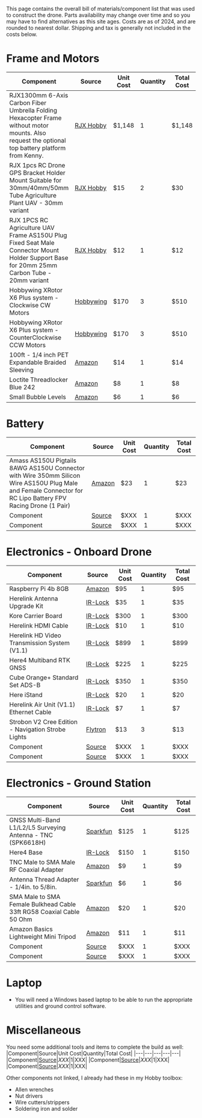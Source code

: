 This page contains the overall bill of materials/component list that was used to construct the drone. Parts availability may change over time and so you may have to find alternatives as this site ages. Costs are as of 2024, and are rounded to nearest dollar. Shipping and tax is generally not included in the costs below.

# Frame and Motors
|Component|Source|Unit Cost|Quantity|Total Cost|
|---|---|---|---|---|
|RJX1300mm 6-Axis Carbon Fiber Umbrella Folding Hexacopter Frame without motor mounts. Also request the optional top battery platform from Kenny.|[RJX Hobby](https://www.rjxhobby.com/rjx1300mm-6-axis-carbon-fiber-umbrella-folding-hexacopter-frame-with)|$1,148|1|$1,148|
|RJX 1pcs RC Drone GPS Bracket Holder Mount Suitable for 30mm/40mm/50mm Tube Agriculture Plant UAV - 30mm variant|[RJX Hobby](https://www.rjxhobby.com/rjx-1pcs-rc-drone-gps-bracket-holder-mount-suitable-for-30mm-35mm-40mm-tube-agriculture-plant-uav)|$15|2|$30|
|RJX 1PCS RC Agriculture UAV Frame AS150U Plug Fixed Seat Male Connector Mount Holder Support Base for 20mm 25mm Carbon Tube - 20mm variant|[RJX Hobby](https://www.rjxhobby.com/rjx-1pcs-rc-agriculture-uav-frame-as150u-plug-fixed-seat-male-connector-mount-holder-support-base-for-20mm-25mm-carbon-tube)|$12|1|$12|
|Hobbywing XRotor X6 Plus system - Clockwise CW Motors|[Hobbywing](https://www.hobbywingdirect.com/products/xrotor-x6-plus?variant=40960661094515)|$170|3|$510|
|Hobbywing XRotor X6 Plus system - CounterClockwise CCW Motors|[Hobbywing](https://www.hobbywingdirect.com/products/xrotor-x6-plus?variant=40960661127283)|$170|3|$510|
|100ft - 1/4 inch PET Expandable Braided Sleeving|[Amazon](https://www.amazon.com/gp/product/B074GM1PK1/ref=ox_sc_act_title_1?smid=A2N7NRZ9X3BHHN&psc=1)|$14|1|$14|
|Loctite Threadlocker Blue 242|[Amazon](https://www.amazon.com/gp/product/B000I1RSNS/ref=ox_sc_act_title_3?smid=ATVPDKIKX0DER&th=1)|$8|1|$8|
|Small Bubble Levels|[Amazon](https://www.amazon.com/gp/product/B098CWYPZC/)|$6|1|$6|


# Battery
|Component|Source|Unit Cost|Quantity|Total Cost|
|---|---|---|---|---|
|Amass AS150U Pigtails 8AWG AS150U Connector with Wire 350mm Silicon Wire AS150U Plug Male and Female Connector for RC Lipo Battery FPV Racing Drone (1 Pair)|[Amazon](https://www.amazon.com/gp/product/B0BMPQL7Z1/ref=ox_sc_act_title_2?smid=A1JGQIWP459RKC&psc=1)|$23|1|$23|
|Component|[Source](https:URL)|$XXX|1|$XXX|
|Component|[Source](https:URL)|$XXX|1|$XXX|

# Electronics - Onboard Drone
|Component|Source|Unit Cost|Quantity|Total Cost|
|---|---|---|---|---|
|Raspberry Pi 4b 8GB|[Amazon](https://www.amazon.com/gp/product/B08DJ9MLHV/)|$95|1|$95|
|Herelink Antenna Upgrade Kit|[IR-Lock](https://irlock.com/products/herelink-antenna-upgrade-kit?variant=32628365000755)|$35|1|$35|
|Kore Carrier Board|[IR-Lock](https://irlock.com/products/the-cube-kore-without-cube?variant=12823641718835)|$300|1|$300|
|Herelink HDMI Cable|[IR-Lock](https://irlock.com/products/herelink-hdmi-cable?variant=41104510615603)|$10|1|$10|
|Herelink HD Video Transmission System (V1.1)|[IR-Lock](https://irlock.com/products/herelink-hd-video-transmission-system-_?variant=40682840719411)|$899|1|$899|
|Here4 Multiband RTK GNSS|[IR-Lock](https://irlock.com/products/here4-multiband-rtk-gnss?variant=41312937639987)|$225|1|$225|
|Cube Orange+ Standard Set ADS-B|[IR-Lock](https://irlock.com/products/cube-orange-standard-set?variant=40910825979955)|$350|1|$350|
|Here iStand|[IR-Lock](https://irlock.com/products/here-istand?variant=40234969432115)|$20|1|$20|
|Herelink Air Unit (V1.1) Ethernet Cable|[IR-Lock](https://irlock.com/products/herelink-air-unit-v1-1-ethernet-cable?variant=41185288880179)|$7|1|$7|
|Strobon V2 Cree Edition - Navigation Strobe Lights|[Flytron](https://store.flytron.com/collections/led-light-systems/products/strobon-v2-cree-edition-navigation-strobe-lights)|$13|3|$13|
|Component|[Source](https:URL)|$XXX|1|$XXX|
|Component|[Source](https:URL)|$XXX|1|$XXX|





# Electronics - Ground Station
|Component|Source|Unit Cost|Quantity|Total Cost|
|---|---|---|---|---|
|GNSS Multi-Band L1/L2/L5 Surveying Antenna - TNC (SPK6618H)|[Sparkfun](https://www.sparkfun.com/products/21801)|$125|1|$125|
|Here4 Base|[IR-Lock](https://irlock.com/products/here4-base?variant=41465686491187)|$150|1|$150|
|TNC Male to SMA Male RF Coaxial Adapter|[Amazon](https://www.amazon.com/DGZZI-2-Pack-Coaxial-Adapter-Connector/dp/B06ZZGGWBS)|$9|1|$9|
|Antenna Thread Adapter - 1/4in. to 5/8in.|[Sparkfun](https://www.sparkfun.com/products/17546)|$6|1|$6|
|SMA Male to SMA Female Bulkhead Cable 33ft RG58 Coaxial Cable 50 Ohm|[Amazon](https://www.amazon.com/SUPERBAT-Coaxial-Adapter-Enhancer-Wireless/dp/B086JJF5ZC/ref=sr_1_8)|$20|1|$20|
|Amazon Basics Lightweight Mini Tripod|[Amazon](https://www.amazon.com/gp/product/B00M78G2VO/ref=ppx_yo_dt_b_search_asin_title)|$11|1|$11|
|Component|[Source](https:URL)|$XXX|1|$XXX|
|Component|[Source](https:URL)|$XXX|1|$XXX|



# Laptop
- You will need a Windows based laptop to be able to run the appropriate utilities and ground control software.

# Miscellaneous
You need some additional tools and items to complete the build as well:
|Component|Source|Unit Cost|Quantity|Total Cost|
|---|---|---|---|---|
|Component|[Source](https:URL)|$XXX|1|$XXX|
|Component|[Source](https:URL)|$XXX|1|$XXX|
|Component|[Source](https:URL)|$XXX|1|$XXX|

Other components not linked, I already had these in my Hobby toolbox:
- Allen wrenches
- Nut drivers
- Wire cutters/strippers
- Soldering iron and solder

